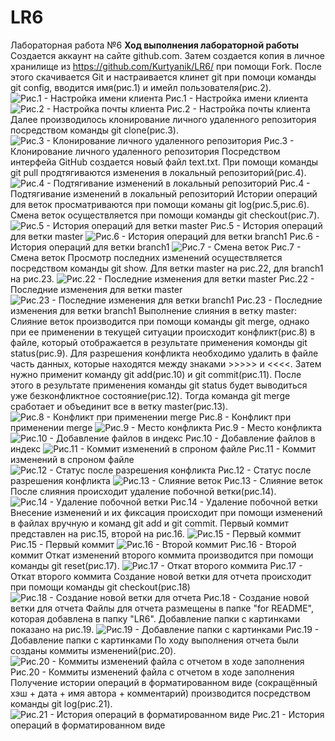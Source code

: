 # LR6
Лабораторная работа №6
**Ход выполнения лабораторной работы**
Создается аккаунт на сайте github.com. Затем создается копия в личное хранилище из https://github.com/Kurtyanik/LR6/ при помощи Fork. После этого скачивается Git и настраивается клинет git при помоци команды git config, вводится имя(рис.1) и имейл пользователя(рис.2).
![Рис.1 - Настройка имени клиента](/for%20README/config%20name.png)
Рис.1 - Настройка имени клиента
![Рис.2 - Настройка почты клиента](/for%20README/config%20name.png)
Рис.2 - Настройка почты клиента
Далее производилось клонирование личного удаленного репозитория посредством команды git clone(рис.3).
![Рис.3 - Клонирование личного удаленного репозитория](/for%20README/clone.png)
Рис.3 - Клонирование личного удаленного репозитория
Посредством интерфейа GitHub создается новый файл text.txt. При помощи команды git pull продтягиваются изменения в локальный репозиторий(рис.4).
![Рис.4 - Подтягивание изменений в локальный репозиторий](/for%20README/pull.png)
Рис.4 - Подтягивание изменений в локальный репозиторий
Истории операций для веток просматриваются при помощи команы git log(рис.5,рис.6). Смена веток осуществляется при помощи команды git checkout(рис.7).
![Рис.5 - История операций для ветки master](/for%20README/log%20of%20master.png)
Рис.5 - История операций для ветки master
![Рис.6 - История операций для ветки branch1](/for%20README/lof%20of%20branch1.png)
Рис.6 - История операций для ветки branch1
![Рис.7 - Смена веток](/for%20README/change%20branch.png)
Рис.7 - Смена веток
Просмотр последних изменений осуществляется посредством команды git show. Для ветки master на рис.22, для branch1 на рис.23.
![Рис.22 - Последние изменения для ветки master](/for%20README/show%20for%20master.png)
Рис.22 - Последние изменения для ветки master
![Рис.23 - Последние изменения для ветки branch1](/for%20README/show%20for%20branch1.png)
Рис.23 - Последние изменения для ветки branch1
Выполнение слияния в ветку master:
Слияние веток производится при помощи команды git merge, однако при ее применении в текущей ситуации происходит конфликт(рис.8) в файле, который отображается в результате применения комонды git status(рис.9). Для разрешения конфликта необходимо удалить в файле часть данных, которые находятся между знаками >>>>> и <<<<. Затем нужно применит команду git add(рис.10) и git commit(рис.11). После этого в результате применения команды git status будет выводиться уже безконфликтное состояние(рис.12). Тогда команда git merge сработает и объединит все в ветку master(рис.13).
![Рис.8 - Конфликт при применении merge](/for%20README/conflict(merge).png)
Рис.8 - Конфликт при применении merge
![Рис.9 - Место конфликта](/for%20README/conflict(status).png)
Рис.9 - Место конфликта
![Рис.10 - Добавление файлов в индекс](/for%20README/solve(add).png)
Рис.10 - Добавление файлов в индекс
![Рис.11 - Коммит изменений в спроном файле](/for%20README/solve(commit).png)
Рис.11 - Коммит изменений в спроном файле
![Рис.12 - Статус после разрешения конфликта](/for%20README/solve(status).png)
Рис.12 - Статус после разрешения конфликта
![Рис.13 - Слияние веток](/for%20README/merge.png)
Рис.13 - Слияние веток
После слияния происходит удаление побочной ветки(рис.14).
![Рис.14 - Удаление побочной ветки](/for%20README/Delete%20brunch.png)
Рис.14 - Удаление побочной ветки
Внесение изменений и их фиксация происходит при помощи изменений в файлах вручную и команд git add и git commit. Первый коммит представлен на рис.15, второй на рис.16.
![Рис.15 - Первый коммит](/for%20README/first%20commit.png)
Рис.15 - Первый коммит
![Рис.16 - Второй коммит](/for%20README/second%20commit.png)
Рис.16 - Второй коммит
Откат изменений второго коммита производится при помощи команды git reset(рис.17).
![Рис.17 - Откат второго коммита](/for%20README/reset%20second%20commit.png)
Рис.17 - Откат второго коммита
Создание новой ветки для отчета происходит при помощи команды git checkout(рис.18)
![Рис.18 - Создание новой ветки для отчета](/for%20README/new%20brunch.png)
Рис.18 - Создание новой ветки для отчета
Файлы для отчета размещены в папке "for README", которая добавлена в папку "LR6". Добавление папки с картинками показано на рис.19.
![Рис.19 - Добавление папки с картинками](/for%20README/adding%20folder.png)
Рис.19 - Добавление папки с картинками
По ходу выполнения отчета были созданы коммиты изменений(рис.20).
![Рис.20 - Коммиты изменений файла с отчетом в ходе заполнения](/for%20README/%D0%A1%D0%BD%D0%B8%D0%BC%D0%BE%D0%BA%20%D1%8D%D0%BA%D1%80%D0%B0%D0%BD%D0%B0%202022-11-01%20%D0%B2%2018.12.34.png)
Рис.20 - Коммиты изменений файла с отчетом в ходе заполнения
Получение истории операций в форматированном виде (сокращённый хэш + дата + имя автора + комментарий) производится посредством команды git log(рис.21).
![Рис.21 - История операций в форматированном виде](/for%20README/final%20log.png)
Рис.21 - История операций в форматированном виде